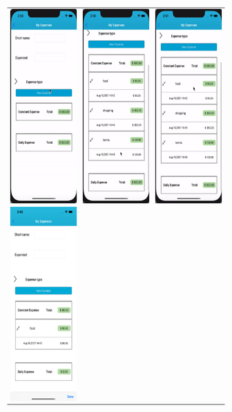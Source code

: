 <div style="text-align: center">
    <table>
        <tr>
            <td style="text-align: center">
                    <img src="https://github.com/Hugo-Coutinho/Personal-Financial-Health/blob/mvp0/PersonalFinancialHealth/common-utils/ReadmeFiles/numb1.gif?raw=true" width="200" height="450"/>
                </a>
            </td>                     
            <td style="text-align: center">
                    <img src="https://github.com/Hugo-Coutinho/Personal-Financial-Health/blob/mvp0/PersonalFinancialHealth/common-utils/ReadmeFiles/numb2.gif?raw=true" width="200" height="450"/>
                </a>
            </td>                    
            <td style="text-align: center">
                    <img src="https://github.com/Hugo-Coutinho/Personal-Financial-Health/blob/mvp0/PersonalFinancialHealth/common-utils/ReadmeFiles/numb3.gif?raw=true" width="200" height="450"/>
                </a>
            </td>
        </tr>
        <tr>
            <td style="text-align: center">
                    <img src="https://github.com/Hugo-Coutinho/Personal-Financial-Health/blob/mvp0/PersonalFinancialHealth/common-utils/ReadmeFiles/shot4.png?raw=true" width="200" height="450"/>
                </a>
            </td>                     
        </tr>
    </table>
</div>
